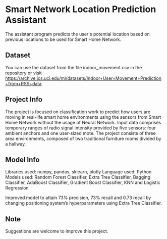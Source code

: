 # Smart Network Location Prediction Assistant

The assistant program predicts the user's potential location based on previous locations to be used for Smart Home Network.

## Dataset

You can use the dataset from the file indoor_movement.csv in the repository or visit https://archive.ics.uci.edu/ml/datasets/Indoor+User+Movement+Prediction+from+RSS+data.

## Project Info
The project is focused on classification work to predict how users are moving in real-life smart home environments using the sensors from Smart Home Network without the usage of Neural Network. Input data comprises temporary ranges of radio signal intensity provided by five sensors: four ambient anchors and one user-sized mote. The project consists of three area environments, composed of two traditional furniture rooms divided by a hallway. 

## Model Info
Libraries used: numpy, pandas, sklearn, plotly
Language used: Python
Models used: Random Forest Classifier, Extra Tree Classifier, Bagging Classifier, AdaBoost Classifier, Gradient Boost Classifier, KNN and Logistic Regression

Improved model to attain 73% precision, 73% recall and 0.73 recall by changing positioning system’s hyperparameters using Extra Tree Classifier.

## Note
Suggestions are welcome to improve this project.
